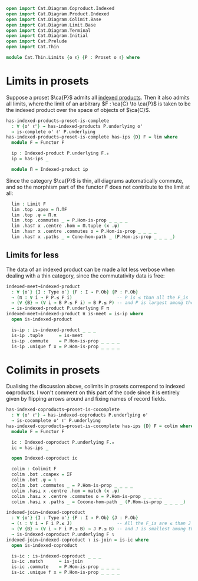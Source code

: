 ```agda
open import Cat.Diagram.Coproduct.Indexed
open import Cat.Diagram.Product.Indexed
open import Cat.Diagram.Colimit.Base
open import Cat.Diagram.Limit.Base
open import Cat.Diagram.Terminal
open import Cat.Diagram.Initial
open import Cat.Prelude
open import Cat.Thin

module Cat.Thin.Limits {o ℓ} {P : Proset o ℓ} where
```

<!--
```agda
private module P = Proset P
open Cocone-hom
open Cone-hom
open Terminal
open Initial
open Cocone
open Cone
```
-->

# Limits in prosets

Suppose a proset $\ca{P}$ admits all [indexed products]. Then it also
admits all limits, where the limit of an arbitrary $F : \ca{C} \to
\ca{P}$ is taken to be the indexed product over the space of objects of
$\ca{C}$.

[indexed products]: Cat.Diagram.Product.Indexed.html

```agda
has-indexed-products→proset-is-complete
  : ∀ {o' ℓ'} → has-indexed-products P.underlying o'
  → is-complete o' ℓ' P.underlying
has-indexed-products→proset-is-complete has-ips {D} F = lim where
  module F = Functor F

  ip : Indexed-product P.underlying F.₀
  ip = has-ips _

  module Π = Indexed-product ip
```

Since the category $\ca{P}$ is thin, all diagrams automatically commute,
and so the morphism part of the functor $F$ does not contribute to the
limit at all:

```agda
  lim : Limit F
  lim .top .apex = Π.ΠF
  lim .top .ψ = Π.π
  lim .top .commutes _ = P.Hom-is-prop _ _ _ _
  lim .has⊤ x .centre .hom = Π.tuple (x .ψ)
  lim .has⊤ x .centre .commutes o = P.Hom-is-prop _ _ _ _
  lim .has⊤ x .paths _ = Cone-hom-path _ (P.Hom-is-prop _ _ _ _)
```

## Limits for less

The data of an indexed product can be made a lot less verbose when
dealing with a thin category, since the commutativity data is free:

```agda
indexed-meet→indexed-product
  : ∀ {o′} {I : Type o′} {F : I → P.Ob} {P : P.Ob}
  → (π : ∀ i → P P.≤ F i)                 -- P is ≤ than all the F_is
  → (∀ {B} → (∀ i → B P.≤ F i) → B P.≤ P) -- and P is largest among those..
  → is-indexed-product P.underlying F π
indexed-meet→indexed-product π is-meet = is-ip where
  open is-indexed-product

  is-ip : is-indexed-product _ _ _
  is-ip .tuple      = is-meet
  is-ip .commute    = P.Hom-is-prop _ _ _ _
  is-ip .unique f x = P.Hom-is-prop _ _ _ _
```

# Colimits in prosets

Dualising the discussion above, colimits in prosets correspond to
indexed **co**products. I won't comment on this part of the code since
it is entirely given by flipping arrows around and fixing names of
record fields.

```agda
has-indexed-coproducts→proset-is-cocomplete
  : ∀ {o' ℓ'} → has-indexed-coproducts P.underlying o'
  → is-cocomplete o' ℓ' P.underlying
has-indexed-coproducts→proset-is-cocomplete has-ips {D} F = colim where
  module F = Functor F

  ic : Indexed-coproduct P.underlying F.₀
  ic = has-ips _

  open Indexed-coproduct ic

  colim : Colimit F
  colim .bot .coapex = ΣF
  colim .bot .ψ = ι
  colim .bot .commutes _ = P.Hom-is-prop _ _ _ _
  colim .has⊥ x .centre .hom = match (x .ψ)
  colim .has⊥ x .centre .commutes o = P.Hom-is-prop _ _ _ _
  colim .has⊥ x .paths _ = Cocone-hom-path _ (P.Hom-is-prop _ _ _ _)

indexed-join→indexed-coproduct
  : ∀ {o′} {I : Type o′} {F : I → P.Ob} {J : P.Ob}
  → (ι : ∀ i → F i P.≤ J)                 -- All the F_is are ≤ than J
  → (∀ {B} → (∀ i → F i P.≤ B) → J P.≤ B) -- and J is smallest among those
  → is-indexed-coproduct P.underlying F ι
indexed-join→indexed-coproduct ι is-join = is-ic where
  open is-indexed-coproduct

  is-ic : is-indexed-coproduct _ _ _
  is-ic .match      = is-join
  is-ic .commute    = P.Hom-is-prop _ _ _ _
  is-ic .unique f x = P.Hom-is-prop _ _ _ _
```
